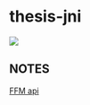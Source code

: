 # thesis-jni

![](https://github.com/Niklas-Seppala/c-utl/actions/workflows/gradle.yml/badge.svg)

## NOTES

[FFM api](https://docs.oracle.com/en/java/javase/21/core/foreign-function-and-memory-api.html#GUID-FBE990DA-C356-46E8-9109-C75567849BA8)
